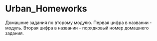 # Urban_Homeworks
Домашние задания по второму модулю.
Первая цифра в названии - модуль.
Вторая цифра в названии - порядковый номер домашнего задания.
